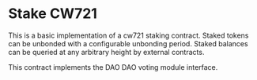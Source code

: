 # Stake CW721

This is a basic implementation of a cw721 staking contract. Staked
tokens can be unbonded with a configurable unbonding period. Staked
balances can be queried at any arbitrary height by external contracts.

This contract implements the DAO DAO voting module interface. 
